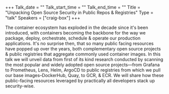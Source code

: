 +++
Talk_date = ""
Talk_start_time = ""
Talk_end_time = ""
Title = "Unpacking Open Source Security in Public Repos & Registries"
Type = "talk"
Speakers = ["craig-box"]
+++

The container ecosystem has exploded in the decade since it's been introduced, with containers becoming the backbone for the way we package, deploy, orchestrate, schedule & operate our production applications. It's no surprise then, that so many public facing resources have popped up over the years, both complementary open source projects & public registries that aggregate commonly used container images. In this talk we will unveil data from first of its kind research conducted by scanning the most popular and widely adopted open source projects––from Grafana to Prometheus, Lens, Helm, ArgoCD to public registries from which we pull our base images–DockerHub, Quay, to GCR, & ECR. We will share how these public-facing resources leveraged by practically all developers stack up security-wise.
